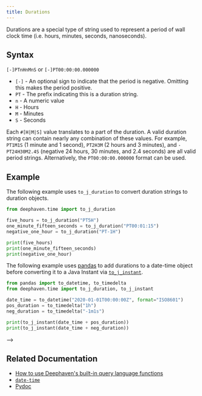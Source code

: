```yaml
---
title: Durations
---
```


Durations are a special type of string used to represent a period of wall clock time (i.e. hours, minutes, seconds, nanoseconds).

## Syntax

`[-]PTnHnMnS` or `[-]PT00:00:00.000000`

- `[-]` - An optional sign to indicate that the period is negative. Omitting this makes the period positive.
- `PT` - The prefix indicating this is a duration string.
- `n` - A numeric value
- `H` - Hours
- `M` - Minutes
- `S` - Seconds

Each `#[H|M|S]` value translates to a part of the duration. A valid duration string can contain nearly any combination of these values. For example, `PT1M1S` (1 minute and 1 second), `PT2H3M` (2 hours and 3 minutes), and `-PT24H30M2.4S` (negative 24 hours, 30 minutes, and 2.4 seconds) are all valid period strings. Alternatively, the `PT00:00:00.000000` format can be used.

## Example

The following example uses `to_j_duration` to convert duration strings to duration objects.

```python order=:log
from deephaven.time import to_j_duration

five_hours = to_j_duration("PT5H")
one_minute_fifteen_seconds = to_j_duration("PT00:01:15")
negative_one_hour = to_j_duration("PT-1H")

print(five_hours)
print(one_minute_fifteen_seconds)
print(negative_one_hour)
```

The following example uses [pandas](https://pandas.pydata.org/) to add durations to a date-time object before converting it to a Java Instant via [`to_j_instant`](../../time/datetime/to_j_instant.md).

```python order=:log
from pandas import to_datetime, to_timedelta
from deephaven.time import to_j_duration, to_j_instant

date_time = to_datetime("2020-01-01T00:00:00Z", format="ISO8601")
pos_duration = to_timedelta("1h")
neg_duration = to_timedelta("-1m1s")

print(to_j_instant(date_time + pos_duration))
print(to_j_instant(date_time + neg_duration))
```

-->

## Related Documentation

- [How to use Deephaven's built-in query language functions](../../../how-to-guides/query-language-functions.md)
- [`date-time`](./date-time.md)
- [Pydoc](/core/pydoc/code/deephaven.dtypes.html#deephaven.dtypes.Period)

